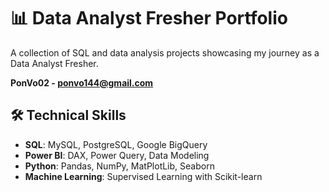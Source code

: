 # 📊 Data Analyst Fresher Portfolio  
A collection of SQL and data analysis projects showcasing my journey as a Data Analyst Fresher.  

**PonVo02 - ponvo144@gmail.com**

## 🛠️ Technical Skills
- **SQL**: MySQL, PostgreSQL, Google BigQuery  
- **Power BI**: DAX, Power Query, Data Modeling  
- **Python**: Pandas, NumPy, MatPlotLib, Seaborn  
- **Machine Learning**: Supervised Learning with Scikit-learn  


<!--
**PonVo02/PonVo02** is a ✨ _special_ ✨ repository because its `README.md` (this file) appears on your GitHub profile.

Here are some ideas to get you started:

- 🔭 I’m currently working on ...
- 🌱 I’m currently learning ...
- 👯 I’m looking to collaborate on ...
- 🤔 I’m looking for help with ...
- 💬 Ask me about ...
- 📫 How to reach me: ...
- 😄 Pronouns: ...
- ⚡ Fun fact: ...
-->
